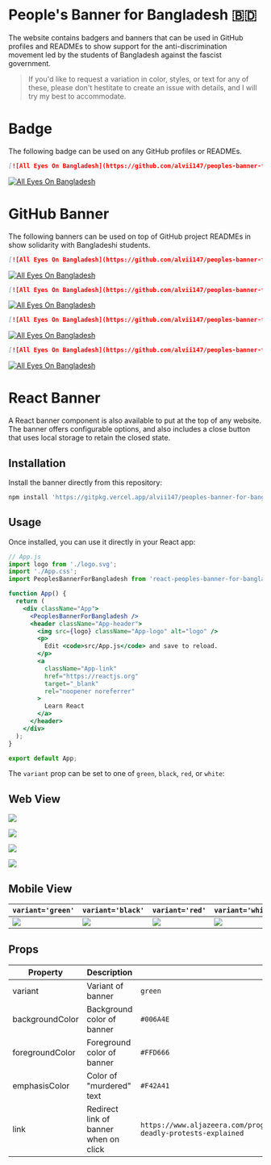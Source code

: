 # People's Banner for Bangladesh :bangladesh:

The website contains badgers and banners that can be used in GitHub profiles and READMEs to show support for the anti-discrimination movement led by the students of Bangladesh against the fascist government.

> If you'd like to request a variation in color, styles, or text for any of these, please don't hestitate to create an issue with details, and I will try my best to accommodate.

# Badge

The following badge can be used on any GitHub profiles or READMEs.

```md
[![All Eyes On Bangladesh](https://github.com/alvii147/peoples-banner-for-bangladesh/blob/main/badges/all-eyes-on-bangladesh-badge.svg)](https://www.aljazeera.com/program/newsfeed/2024/7/24/bangladeshs-deadly-protests-explained)
```

[![All Eyes On Bangladesh](https://github.com/alvii147/peoples-banner-for-bangladesh/blob/main/badges/all-eyes-on-bangladesh-badge.svg)](https://www.aljazeera.com/program/newsfeed/2024/7/24/bangladeshs-deadly-protests-explained)

# GitHub Banner

The following banners can be used on top of GitHub project READMEs in show solidarity with Bangladeshi students.

```md
[![All Eyes On Bangladesh](https://github.com/alvii147/peoples-banner-for-bangladesh/blob/main/github/banner-black.svg)](https://www.aljazeera.com/program/newsfeed/2024/7/24/bangladeshs-deadly-protests-explained)
```

[![All Eyes On Bangladesh](https://github.com/alvii147/peoples-banner-for-bangladesh/blob/main/github/banner-black.svg)](https://www.aljazeera.com/program/newsfeed/2024/7/24/bangladeshs-deadly-protests-explained)

```md
[![All Eyes On Bangladesh](https://github.com/alvii147/peoples-banner-for-bangladesh/blob/main/github/banner-green.svg)](https://www.aljazeera.com/program/newsfeed/2024/7/24/bangladeshs-deadly-protests-explained)
```

[![All Eyes On Bangladesh](https://github.com/alvii147/peoples-banner-for-bangladesh/blob/main/github/banner-green.svg)](https://www.aljazeera.com/program/newsfeed/2024/7/24/bangladeshs-deadly-protests-explained)

```md
[![All Eyes On Bangladesh](https://github.com/alvii147/peoples-banner-for-bangladesh/blob/main/github/banner-red.svg)](https://www.aljazeera.com/program/newsfeed/2024/7/24/bangladeshs-deadly-protests-explained)
```

[![All Eyes On Bangladesh](https://github.com/alvii147/peoples-banner-for-bangladesh/blob/main/github/banner-red.svg)](https://www.aljazeera.com/program/newsfeed/2024/7/24/bangladeshs-deadly-protests-explained)

```md
[![All Eyes On Bangladesh](https://github.com/alvii147/peoples-banner-for-bangladesh/blob/main/github/banner-white.svg)](https://www.aljazeera.com/program/newsfeed/2024/7/24/bangladeshs-deadly-protests-explained)
```

[![All Eyes On Bangladesh](https://github.com/alvii147/peoples-banner-for-bangladesh/blob/main/github/banner-white.svg)](https://www.aljazeera.com/program/newsfeed/2024/7/24/bangladeshs-deadly-protests-explained)

# React Banner

A React banner component is also available to put at the top of any website. The banner offers configurable options, and also includes a close button that uses local storage to retain the closed state.

## Installation

Install the banner directly from this repository:

```bash
npm install 'https://gitpkg.vercel.app/alvii147/peoples-banner-for-bangladesh/react/react-peoples-banner-for-bangladesh?main'
```

## Usage

Once installed, you can use it directly in your React app:

```jsx
// App.js
import logo from './logo.svg';
import './App.css';
import PeoplesBannerForBangladesh from 'react-peoples-banner-for-bangladesh';

function App() {
  return (
    <div className="App">
      <PeoplesBannerForBangladesh />
      <header className="App-header">
        <img src={logo} className="App-logo" alt="logo" />
        <p>
          Edit <code>src/App.js</code> and save to reload.
        </p>
        <a
          className="App-link"
          href="https://reactjs.org"
          target="_blank"
          rel="noopener noreferrer"
        >
          Learn React
        </a>
      </header>
    </div>
  );
}

export default App;
```

The `variant` prop can be set to one of `green`, `black`, `red`, or `white`:

## Web View

![](docs/react-web-screenshot-green.png)

![](docs/react-web-screenshot-black.png)

![](docs/react-web-screenshot-red.png)

![](docs/react-web-screenshot-white.png)

## Mobile View

`variant='green'` | `variant='black'` | `variant='red'` | `variant='white'`
--- | --- | --- | ---
![](docs/react-mobile-screenshot-green.png) | ![](docs/react-mobile-screenshot-black.png) | ![](docs/react-mobile-screenshot-red.png) | ![](docs/react-mobile-screenshot-white.png)

## Props

Property | Description | Type | Default
--- | --- | --- | ---
variant | Variant of banner | `green`
backgroundColor | Background color of banner | `#006A4E`
foregroundColor | Foreground color of banner | `#FFD666`
emphasisColor | Color of "murdered" text | `#F42A41`
link | Redirect link of banner when on click | `https://www.aljazeera.com/program/newsfeed/2024/7/24/bangladeshs-deadly-protests-explained`

